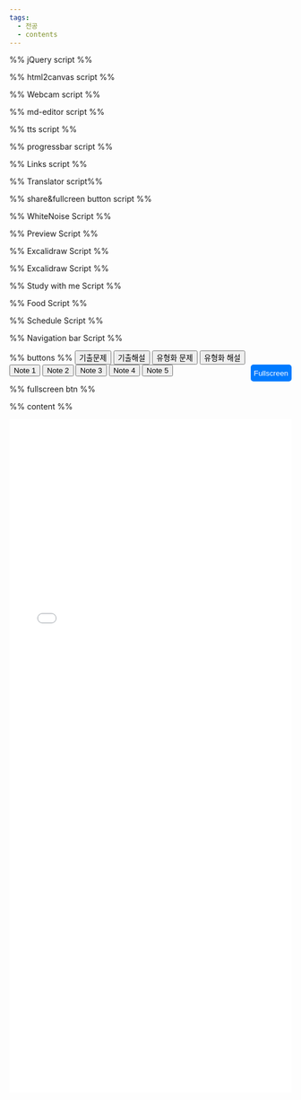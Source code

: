```yaml
---
tags:
  - 전공
  - contents
---
```

%% jQuery script %%
<script src="https://cdnjs.cloudflare.com/ajax/libs/jquery/3.7.1/jquery.min.js"></script>
%% html2canvas script %%
<script src="script/html2canvas.js"></script>
%% Webcam script %%
<script src="script/cam.js"></script>
%% md-editor script %%
<script src="script/simplemde.min.js"></script>
<script src="script/md-editor.js"></script>
%% tts script %%
<script src="script/tts.js"></script>
%% progressbar script %%
<script>
function getCurrentProgress(){
  const firstDateOfYear = new Date(new Date().getFullYear(), 0, 1);
  const currentDate = new Date();
  return ((((currentDate - firstDateOfYear) / (1000 * 60 * 60 * 24)) * 100) / 365).toFixed(1);}
function updateUI() {const percent = getCurrentProgress();
  const barItem = document.getElementsByClassName('bar')[0];barItem.style.width = `${percent}%`;
  const counterItem = document.getElementsByClassName('value')[0];
  if (percent>100){counterItem.textContent = `100%`}else{counterItem.textContent = `${percent}%`;}}
setInterval(function() {updateUI();return arguments.callee;}(), 1000);
</script>
%% Links script %%
<script type="text/javascript">
var url = document.getElementById( 'linkshare' );
url.onchange = function() {window.open( this.options[ this.selectedIndex ].value, '_blank');
$('#linkshare').prop('selectedIndex',0);};
</script>
%% Translator script%%
<script>window.ResetTranslate = () => jQuery('#\\:1\\.container').contents().find('#\\:1\\.restore').click();</script>
<script>
    function googleTranslateElementInit() {
        new google.translate.TranslateElement({pageLanguage: 'en'},'google_translate_element');}
</script>
<script type="text/javascript" src="//translate.google.com/translate_a/element.js?cb=googleTranslateElementInit"></script>
%% share&fullcreen button script %%
<script src="script/full-share.js"></script>
%% WhiteNoise Script %%
<script type="text/javascript" src="script/WN.js"></script>
%% Preview Script %%
<script src="script/preview.js"></script>
%% Excalidraw Script %%
<script src="script/excalidraw.js"></script>
%% Excalidraw Script %%
<script src="script/graph.js"></script>
%% Study with me Script %%
<script src="script/study.js"></script>
%% Food Script %%
<script src="script/meal.js"></script>
%% Schedule Script %%
<script src="script/scheduler.js"></script>
%% Navigation bar Script %%
<script src="script/navbar.js"></script>



%% buttons %%
<span>
<button id="Link" onClick="document.getElementById('content').src = 'notes/math-prob.pdf'"  > 기출문제</button>
<span></span>
<button id="Link" onClick="document.getElementById('content').src = 'notes/math-sol.pdf'" > 기출해설</button>
<span></span>
<button id="Link" onClick="document.getElementById('content').src = 'notes/type-prob.pdf'"  > 유형화 문제</button>
<span></span>
<button id="Link" onClick="document.getElementById('content').src = 'notes/type-sol.pdf'" > 유형화 해설</button>
<br>
<button id="Link" onClick="document.getElementById('content').src = 'notes/note-1.pdf'"  > Note 1</button>
<span></span>
<button id="Link" onClick="document.getElementById('content').src = 'notes/note-2.pdf'"  > Note 2</button>
<span></span>
<button id="Link" onClick="document.getElementById('content').src = 'notes/note-3.pdf'"  > Note 3</button>
<span></span>
<button id="Link" onClick="document.getElementById('content').src = 'notes/note-4.pdf'" > Note 4</button>
<span></span>
<button id="Link" onClick="document.getElementById('content').src = 'notes/note-5.pdf'" > Note 5</button>
<span></span>
<button class="fullbtn">Fullscreen</button> 
</span>

<style>
.fullbtn {float:right;height:30px;display:inline;background-color: #007BFF;color: #fff; border: none; border-radius: 5px;cursor: pointer;transition: background-color 0.3s;}  
.fullbtn:hover {background-color: #0056b3;}
</style>

%% fullscreen btn %%
<script>
var button = document.querySelector('.fullbtn');
button.addEventListener('click', fullscreen);
// when you are in fullscreen, ESC and F11 may not be trigger by keydown listener. 
// so don't use it to detect exit fullscreen
document.addEventListener('keydown', function (e) {
  console.log('key press' + e.keyCode);
});
// detect enter or exit fullscreen mode
document.addEventListener('webkitfullscreenchange', fullscreenChange);
document.addEventListener('mozfullscreenchange', fullscreenChange);
document.addEventListener('fullscreenchange', fullscreenChange);
document.addEventListener('MSFullscreenChange', fullscreenChange);

function fullscreen() {
  // check if fullscreen mode is available
  if (document.fullscreenEnabled || 
    document.webkitFullscreenEnabled || 
    document.mozFullScreenEnabled ||
    document.msFullscreenEnabled) {
    
    // which element will be fullscreen
    var iframe = document.querySelector('#container iframe');
    // Do fullscreen
    if (iframe.requestFullscreen) {
      iframe.requestFullscreen();
    } else if (iframe.webkitRequestFullscreen) {
      iframe.webkitRequestFullscreen();
    } else if (iframe.mozRequestFullScreen) {
      iframe.mozRequestFullScreen();
    } else if (iframe.msRequestFullscreen) {
      iframe.msRequestFullscreen();
    }
  }
  else {
    document.querySelector('.error').innerHTML = 'Your browser is not supported';
  }
}

function fullscreenChange() {
  if (document.fullscreenEnabled ||
       document.webkitIsFullScreen || 
       document.mozFullScreen ||
       document.msFullscreenElement) {
    console.log('enter fullscreen');
  }
  else {
    console.log('exit fullscreen');
  }
  // force to reload iframe once to prevent the iframe source didn't care about trying to resize the window
  // comment this line and you will see
  var iframe = document.querySelector('iframe');
  iframe.src = iframe.src;
}
</script>


%% content %%
<div id="container">
<div><iframe id="content" src="iframe/blank.pdf" width="100%" height="1200"  frameborder="0" allowtransparency="true" marginwidth="0" marginheight="0"></iframe></div><div></div>
<div class="error"></div>
</div>
<style>#container {text-align: center;height: 100%;margin-top:4px}.error {font-weight: bold;font-size: 20px;padding: 20px;}</style>

%% timeline %%
<div class="timeline" style="width:100%;z-index:0"><div class="timeline__wrap"><div class="timeline__items">
 
<div class="timeline__item"><div class="timeline__content">
<h2>정수론</h2>
<li>서술형 <font color="#00b050">25, </font><font color="#ff0000">24-21, 19-15</font></li>
<li>기입형 <font color="#ff0000">20, 14</font></li>
<li>13-04, 96-93</li></div></div>

<div class="timeline__item"><div class="timeline__content">
<h2>선형대수학</h2>
<li>서술형 <font color="#00b050">25, </font><font color="#ff0000">24-16, </font><font color="#0070c0">14</font></li>
<li>기입형 <font color="#ff0000">15, 14</font></li>
<li>13-93</li></div></div>

<div class="timeline__item"><div class="timeline__content">
<h2>이산수학</h2><li>경우의 수와 생성함수</li>
<ul><li>서술형 <font color="#ff0000">24-20, 16, 14</font></li>
<li>기입형 <font color="#ff0000">19-18</font></li>
<li>13-08, 06, 04, 02, 99-98, 94</li></ul>
<li>그래프</li>
<ul><li>서술형 <font color="#00b050">25, </font><font color="#ff0000">22, 15</font></li>
<li>기입형 <font color="#ff0000">17</font></li>
<li>13-09모의, 07, 05, 03</li></ul></div></div>

<div class="timeline__item"><div class="timeline__content">
<h2>확률과 통계</h2>
<li>이산형</li><ul>
<li>서술형 </li>
<li>기입형 <font color="#ff0000">24, 22, 18, 16</font></li>
<li>13-06, 03-02, 00, 96-93</li></ul>
<li>연속형</li><ul>
<li>서술형 <font color="#00b050">25, </font><font color="#ff0000">24-17, 14</font></li>
<li>기입형 <font color="#00b050">25, </font><font color="#ff0000">23, 21, 19, 17-16, 15(2), 14</font></li>
<li>13-09모의, 05-04, 01, 99추시-93</li></ul></div></div>

<div class="timeline__item"><div class="timeline__content">
<h2>복소해석학</h2>
<li>해석함수</li><ul>
<li>서술형 <font color="#00b050">25(2), </font><font color="#ff0000">24-22, 20-17</font></li>
<li>기입형 <font color="#ff0000">17</font></li>
<li>13-08, 06-02, 99-98, 96-93</li></ul>
<li>비해석함수</li><ul>
<li>서술형 <font color="#ff0000"> 23-20, 16-15</font></li>
<li>기입형 <font color="#ff0000">24, 21, 19-18</font></li>
<li>13-09모의, 07, 01, 97, 97모의, 96-94</li></ul></div></div>

<div class="timeline__item"><div class="timeline__content">
<h2>미분기하학</h2>
<li>곡선</li><ul>
<li>서술형 <font color="#ff0000">22-21</font></li>
<li>기입형 <font color="#ff0000">24-23, 20-14</font></li>
<li>13-09모의, 07, 05-00, 94</li></ul>
<li>곡면</li><ul>
<li>서술형 <font color="#00b050">25, </font><font color="#ff0000">24-23, 21-15, </font><font color="#0070c0">12, 10</font></li>
<li>기입형 <font color="#ff0000">22, 14</font></li>
<li>13-08, 06-05, 00-99추시, 97, 97모의</li></ul></div></div>

<div class="timeline__item"><div class="timeline__content">
<h2>위상수학</h2>
<li>집합·위상의기초·사상·거리공간</li><ul>
<li>서술형 <font color="#00b050">25, </font><font color="#ff0000">20, 18-16, 14</font></li>
<li>기입형 <font color="#ff0000">23, 20, 15-14</font></li>
<li>13-04, 02-01, 99추시-97모의, 94</li></ul>
<li>수렴과분리공리·컴팩트·연결</li><ul>
<li>서술형 <font color="#ff0000">24-20, 14, </font><font color="#0070c0">13, 11, 09-09모의</font></li>
<li>기입형 <font color="#ff0000">15</font></li>
<li>13-05, 03, 97-95</li></ul></div></div>

<div class="timeline__item"><div class="timeline__content">
<h2>현대대수학</h2>
<li>군</li><ul>
<li>서술형 <font color="#ff0000">21, 19, 17</font></li>
<li>기입형 <font color="#00b050">25, </font><font color="#ff0000">24, 20, 18, 16-14</font></li>
<li>13-09모의, 07-06, 04, 02, 00, 97-97모의, 95, 93</li></ul>
<li>환</li><ul>
<li>서술형 <font color="#00b050">25, </font><font color="#ff0000">24-22, 20, 18, </font><font color="#0070c0">13</font></li>
<li>기입형 <font color="#ff0000">22, 19, 17</font></li>
<li>13-08, 06-05, 99추시-98, 96, 94</li></ul>
<li>체</li><ul>
<li>서술형 <font color="#00b050">25, </font><font color="#ff0000">24-17, 16(2), </font><font color="#0070c0">15,</font> <font color="#ff0000"> 14, </font><font color="#0070c0">12-11, 09-09모의</font></li>
<li>기입형 </li>
<li>13-07, 05, 03-02, 99추시, 96-94</li></ul></div></div>

<div class="timeline__item"><div class="timeline__content">
<h2>실해석학</h2>
<li>미적분학(편도함수·다중적분)</li><ul>
<li>서술형 <font color="#ff0000">24, 21</font></li>
<li>기입형 <font color="#00b050">25(2), </font><font color="#ff0000"> 23-22, 20-18, 17-15(2), 14</font></li>
<li>11-09모의, 99추시-99, 97모의, 93</li></ul>
<li>실수체계·수열·연속·미분·적분</li><ul>
<li>서술형 <font color="#00b050">25, </font><font color="#ff0000">23, 21-18, 16, <font color="#0070c0">15,</font> 14,</font> <font color="#0070c0">10</font></li>
<li>기입형 <font color="#ff0000">19, 16, 14</font></li>
<li>13-08, 06-04, 02-99추시, 97모의, 95-93</li></ul>
<li>급수·함수열</li><ul>
<li>서술형 <font color="#00b050">25, </font><font color="#ff0000">24(2), 23-18, 17(2), 16, </font><font color="#0070c0">13-11</font></li>
<li>기입형 <font color="#ff0000">18, 14(2)</font></li>
<li>13–05, 03-02, 99-98, 96-95, 93</li></ul></div></div>

<div class="timeline__item"><div class="timeline__content">
<h2>기타</h2>
<li>미분방정식</li><ul>
<li>99추시-99, 97-93</li></ul></div></div>

</div></div></div>
%% timeline script %%
<script src="script/timeline.js"></script>
